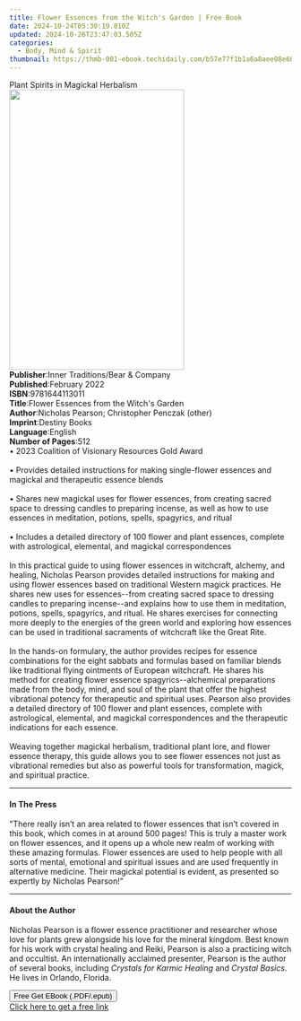 ```yaml
---
title: Flower Essences from the Witch's Garden | Free Book
date: 2024-10-24T05:30:19.810Z
updated: 2024-10-26T23:47:03.505Z
categories:
  - Body, Mind & Spirit
thumbnail: https://thmb-001-ebook.techidaily.com/b57e77f1b1a6a8aee08e68f7e9eb2ca52649a239f707cd3629e42c31d5a66816.jpg
---
```

<main id="book-container">
  <div class="flex flex-col">
    <div class="book-brief flex-1 py-6 px-4 sm:p-6 md:py-10 md:px-8">
      <!-- brief-->
      <div class="book-brief-main">Plant Spirits in Magickal Herbalism</div>
    </div>
    <div
      class="book-meta-info flex-1 grid gap-4 col-start-1 col-end-3 row-start-1 sm:mb-6 sm:grid-cols-4 lg:gap-6 lg:col-start-2 lg:row-end-6 lg:row-span-6 lg:mb-0"
    >
      <div
        class="book-meta-info-left place-content-center mt-4 p-4 text-sm leading-6 col-start-2 col-span-2 dark:text-slate-400"
      >
        <img
          class="w-full h-500 object-cover rounded-lg sm:h-255 sm:col-span-2 lg:col-span-full"
          src="https://img-001-ebook.techidaily.com/2e05f7f7f5a374ec51f4a58cf3d5a9b3760b554fc072e96cba20b9632fd2953b.jpg"
          alt=""
          width="312"
          height="500"
        />
      </div>
      <div
        class="book-meta-info-right mt-2 col-start-1 row-start-2 col-span-3 self-center"
      >
        <!-- meta data  -->
        <div class="flex flex-col px-4 md:px-8">
          <div class="flex-1">
            <strong>Publisher</strong>:<span class="px-2"
              >Inner Traditions/Bear &amp; Company</span
            >
          </div>
          <div class="flex-1">
            <strong>Published</strong>:<span class="px-2">February 2022</span>
          </div>
          <div class="flex-1">
            <strong>ISBN</strong>:<span class="px-2">9781644113011</span>
          </div>
          <div class="flex-1">
            <strong>Title</strong>:<span class="px-2"
              >Flower Essences from the Witch&#39;s Garden</span
            >
          </div>
          <div class="flex-1">
            <strong>Author</strong>:<span class="px-2"
              >Nicholas Pearson; Christopher Penczak (other)</span
            >
          </div>
          <div class="flex-1">
            <strong>Imprint</strong>:<span class="px-2">Destiny Books</span>
          </div>
          <div class="flex-1">
            <strong>Language</strong>:<span class="px-2">English</span>
          </div>
          <div class="flex-1">
            <strong>Number of Pages</strong>:<span class="px-2">512</span>
          </div>
        </div>
      </div>
    </div>
    <div class="book-description flex-1 py-6 px-4 sm:p-6 md:py-10 md:px-8">
      <div class="book-description-main">
        <div accordion-content="" id="description">
          • 2023 Coalition of Visionary Resources Gold Award<br /><br />•
          Provides detailed instructions for making single-flower essences and
          magickal and therapeutic essence blends <br /><br />• Shares new
          magickal uses for flower essences, from creating sacred space to
          dressing candles to preparing incense, as well as how to use essences
          in meditation, potions, spells, spagyrics, and ritual <br /><br />•
          Includes a detailed directory of 100 flower and plant essences,
          complete with astrological, elemental, and magickal correspondences
          <br /><br />In this practical guide to using flower essences in
          witchcraft, alchemy, and healing, Nicholas Pearson provides detailed
          instructions for making and using flower essences based on traditional
          Western magick practices. He shares new uses for essences--from
          creating sacred space to dressing candles to preparing incense--and
          explains how to use them in meditation, potions, spells, spagyrics,
          and ritual. He shares exercises for connecting more deeply to the
          energies of the green world and exploring how essences can be used in
          traditional sacraments of witchcraft like the Great Rite.<br /><br />In
          the hands-on formulary, the author provides recipes for essence
          combinations for the eight sabbats and formulas based on familiar
          blends like traditional flying ointments of European witchcraft. He
          shares his method for creating flower essence spagyrics--alchemical
          preparations made from the body, mind, and soul of the plant that
          offer the highest vibrational potency for therapeutic and spiritual
          uses. Pearson also provides a detailed directory of 100 flower and
          plant essences, complete with astrological, elemental, and magickal
          correspondences and the therapeutic indications for each essence.
          <br /><br />Weaving together magickal herbalism, traditional plant
          lore, and flower essence therapy, this guide allows you to see flower
          essences not just as vibrational remedies but also as powerful tools
          for transformation, magick, and spiritual practice.
        </div>
        <div class="accordion-fader"></div>
      </div>
    </div>
    <div class="book-excerpts flex-1 py-6 px-4 sm:p-6 md:py-10 md:px-8">
      <!-- excerpts-->
      <div class="book-excerpts-main">
        <hr />
        <h4 class="placeholder placeholder-heading">
          <span>In The Press</span>
        </h4>
        <p>
          "There really isn’t an area related to flower essences that isn’t
          covered in this book, which comes in at around 500 pages! This is
          truly a master work on flower essences, and it opens up a whole new
          realm of working with these amazing formulas. Flower essences are used
          to help people with all sorts of mental, emotional and spiritual
          issues and are used frequently in alternative medicine. Their magickal
          potential is evident, as presented so expertly by Nicholas Pearson!"
        </p>
      </div>
    </div>
    <div class="book-about-author flex-1 py-6 px-4 sm:p-6 md:py-10 md:px-8">
      <!-- about author-->
      <div class="book-main-author-main">
        <hr />
        <h4 class="placeholder placeholder-heading">
          <span>About the Author</span>
        </h4>
        <p>
          Nicholas Pearson is a flower essence practitioner and researcher whose
          love for plants grew alongside his love for the mineral kingdom. Best
          known for his work with crystal healing and Reiki, Pearson is also a
          practicing witch and occultist. An internationally acclaimed
          presenter, Pearson is the author of several books, including
          <i>Crystals for Karmic Healing</i> and <i>Crystal Basics</i>. He lives
          in Orlando, Florida.
        </p>
      </div>
    </div>
    <div class="book-free-get flex-1 py-6 px-4 sm:p-6 md:py-10 md:px-8">
      <button
        id="btn-free-get"
        class="bg-blue-500 hover:bg-blue-700 text-white font-bold py-2 px-4 rounded"
      >
        Free Get EBook (.PDF/.epub)
      </button>
      <div id="countdown-display" class="px-2 text-lg mt-2"></div>
      <a
        id="free-link"
        class="hidden bg-blue-500 hover:bg-blue-700 text-white font-bold py-2 px-4 rounded"
        href="https://www.ebooks.com/en-us/book/210355820/flower-essences-from-the-witch-s-garden/nicholas-pearson/"
        target="_blank"
        >Click here to get a free link</a
      >
    </div>
    <script>
      let countdownTime = 0;
      let countdownInterval = null;
      document
        .getElementById('btn-free-get')
        .addEventListener('click', startCountdown);
      function startCountdown() {
        countdownTime = new Date().getTime() + 60000 * 3;
        countdownInterval = setInterval(updateCountdown, 1000);
        document.getElementById('btn-free-get').disabled = true;
        document
          .getElementById('btn-free-get')
          .classList.add('bg-gray-500', 'cursor-not-allowed');
      }
      function updateCountdown() {
        let currentTime = new Date().getTime();
        let timeLeft = countdownTime - currentTime;
        let secondsLeft = Math.floor(timeLeft / 1000);
        document.getElementById('countdown-display').innerHTML =
          `Remaining time: ${secondsLeft} seconds.`;
        if (secondsLeft <= 0) {
          clearInterval(countdownInterval);
          document.getElementById('btn-free-get').classList.add('hidden');
          document.getElementById('free-link').classList.remove('hidden');
          document.getElementById('countdown-display').innerHTML = '';
        }
      }
    </script>
  </div>
</main>

<ins class="adsbygoogle"
      style="display:block"
      data-ad-client="ca-pub-7571918770474297"
      data-ad-slot="8358498916"
      data-ad-format="auto"
      data-full-width-responsive="true"></ins>
    